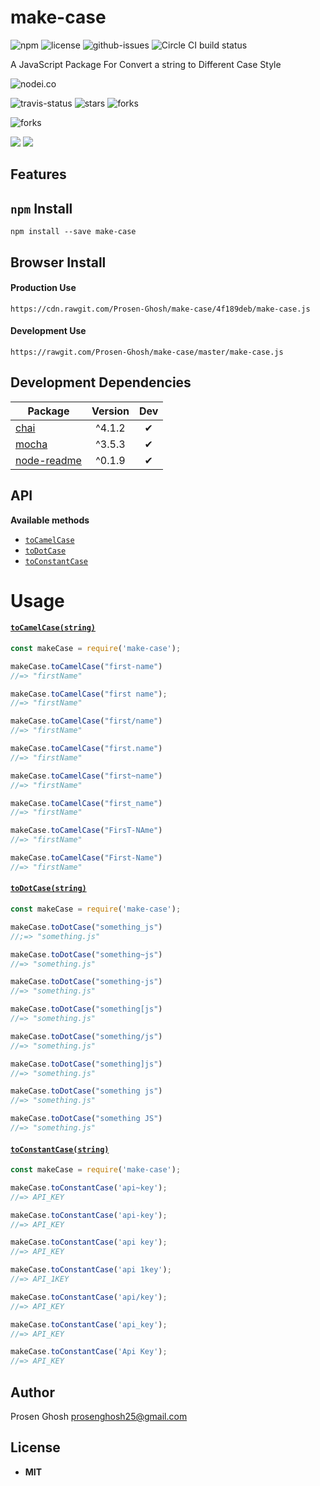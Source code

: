 # make-case

![npm](https://img.shields.io/npm/v/make-case.svg) ![license](https://img.shields.io/npm/l/make-case.svg) ![github-issues](https://img.shields.io/github/issues/Prosen-Ghosh/make-case.svg)  ![Circle CI build status](https://circleci.com/gh/Prosen-Ghosh/make-case.svg?style=svg)

A JavaScript Package For Convert a string to Different Case Style

![nodei.co](https://nodei.co/npm/make-case.png?downloads=true&downloadRank=true&stars=true)

![travis-status](https://img.shields.io/travis/Prosen-Ghosh/make-case.svg)
![stars](https://img.shields.io/github/stars/Prosen-Ghosh/make-case.svg)
![forks](https://img.shields.io/github/forks/Prosen-Ghosh/make-case.svg)

![forks](https://img.shields.io/github/forks/Prosen-Ghosh/make-case.svg)

![](https://david-dm.org/Prosen-Ghosh/make-case/status.svg)
![](https://david-dm.org/Prosen-Ghosh/make-case/dev-status.svg)

## Features


## `npm` Install

`npm install --save make-case`

## Browser Install

#### Production Use
`https://cdn.rawgit.com/Prosen-Ghosh/make-case/4f189deb/make-case.js`

#### Development Use

`https://rawgit.com/Prosen-Ghosh/make-case/master/make-case.js`

## Development Dependencies

Package | Version | Dev
--- |:---:|:---:
[chai](https://www.npmjs.com/package/chai) | ^4.1.2 | ✔
[mocha](https://www.npmjs.com/package/mocha) | ^3.5.3 | ✔
[node-readme](https://www.npmjs.com/package/node-readme) | ^0.1.9 | ✔

## API

**Available methods**
- [`toCamelCase`](https://www.npmjs.com/package/make-case#tocamelcase)
- [`toDotCase`](https://www.npmjs.com/package/make-case#todotcase)
- [`toConstantCase`](https://www.npmjs.com/package/make-case#toconstantcase)


# Usage

#### [`toCamelCase(string)`](https://www.npmjs.com/package/make-case#tocamelcase)

```javascript
const makeCase = require('make-case');

makeCase.toCamelCase("first-name")
//=> "firstName"

makeCase.toCamelCase("first name");
//=> "firstName"

makeCase.toCamelCase("first/name")
//=> "firstName"

makeCase.toCamelCase("first.name")
//=> "firstName"

makeCase.toCamelCase("first~name")
//=> "firstName"

makeCase.toCamelCase("first_name")
//=> "firstName"

makeCase.toCamelCase("FirsT-NAme")
//=> "firstName"

makeCase.toCamelCase("First-Name")
//=> "firstName"
```

#### [`toDotCase(string)`](https://www.npmjs.com/package/make-case#todotcase)

```javascript
const makeCase = require('make-case');

makeCase.toDotCase("something_js")
//;=> "something.js"

makeCase.toDotCase("something~js")
//=> "something.js"

makeCase.toDotCase("something-js")
//=> "something.js"

makeCase.toDotCase("something[js")
//=> "something.js"

makeCase.toDotCase("something/js")
//=> "something.js"

makeCase.toDotCase("something]js")
//=> "something.js"

makeCase.toDotCase("something js")
//=> "something.js"

makeCase.toDotCase("something JS")
//=> "something.js"

```

#### [`toConstantCase(string)`](https://www.npmjs.com/package/make-case#toconstantcase)

```javascript
const makeCase = require('make-case');

makeCase.toConstantCase('api~key');
//=> API_KEY

makeCase.toConstantCase('api-key');
//=> API_KEY

makeCase.toConstantCase('api key');
//=> API_KEY

makeCase.toConstantCase('api 1key');
//=> API_1KEY

makeCase.toConstantCase('api/key');
//=> API_KEY

makeCase.toConstantCase('api_key');
//=> API_KEY

makeCase.toConstantCase('Api Key');
//=> API_KEY
```
## Author

Prosen Ghosh <prosenghosh25@gmail.com>

## License

 - **MIT**
